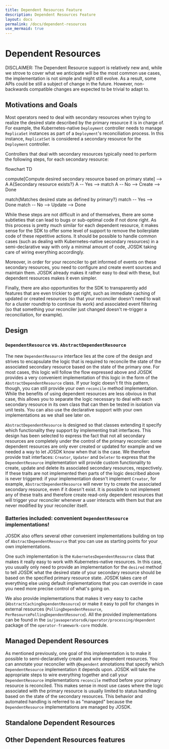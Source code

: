 ```yaml
---
title: Dependent Resources Feature 
description: Dependent Resources Feature 
layout: docs 
permalink: /docs/dependent-resources
use_mermaid: true
---
```


# Dependent Resources

DISCLAIMER: The Dependent Resource support is relatively new and, while we strove to cover what we
anticipate will be the most common use cases, the implementation is not simple and might still
evolve. As a result, some APIs could be still a subject of change in the future. However,
non-backwards compatible changes are expected to be trivial to adapt to.

## Motivations and Goals

Most operators need to deal with secondary resources when trying to realize the desired state
described by the primary resource it is in charge of. For example, the Kubernetes-native
`Deployment` controller needs to manage `ReplicaSet` instances as part of a `Deployment`'s
reconciliation process. In this instance, `ReplicatSet` is considered a secondary resource for
the `Deployment` controller.

Controllers that deal with secondary resources typically need to perform the following steps, for
each secondary resource:


<div class="mermaid" markdown="0"> 
flowchart TD

compute[Compute desired secondary resource based on primary state] --> A
A{Secondary resource exists?}
A -- Yes --> match
A -- No --> Create --> Done

match{Matches desired state as defined by primary?}
match -- Yes --> Done
match -- No --> Update --> Done

</div>

While these steps are not difficult in and of themselves, there are some subtleties that can lead to
bugs or sub-optimal code if not done right. As this process is pretty much similar for each
dependent resource, it makes sense for the SDK to offer some level of support to remove the
boilerplate code of these repetitive actions. It should be possible to handle common cases (such as
dealing with Kubernetes-native secondary resources) in a semi-declarative way with only a minimal
amount of code, JOSDK taking care of wiring everything accordingly.

Moreover, in order for your reconciler to get informed of events on these secondary resources, you
need to configure and create event sources and maintain them. JOSDK already makes it rather easy to
deal with these, but dependent resources makes it even simpler.

Finally, there are also opportunities for the SDK to transparently add features that are even
trickier to get right, such as immediate caching of updated or created resources (so that your
reconciler doesn't need to wait for a cluster roundtrip to continue its work) and associated event
filtering (so that something your reconciler just changed doesn't re-trigger a reconciliation, for
example).

## Design

### `DependentResource` vs. `AbstractDependentResource`

The new `DependentResource` interface lies at the core of the design and strives to encapsulate the
logic that is required to reconcile the state of the associated secondary resource based on the
state of the primary one. For most cases, this logic will follow the flow expressed above and JOSDK
provides a very convenient implementation of this logic in the form of the
`AbstractDependentResource` class. If your logic doesn't fit this pattern, though, you can still
provide your own `reconcile` method implementation. While the benefits of using dependent resources
are less obvious in that case, this allows you to separate the logic necessary to deal with each
secondary resource in its own class that can then be tested in isolation via unit tests. You can
also use the declarative support with your own implementations as we shall see later on.

`AbstractDependentResource` is designed so that classes extending it specify which functionality
they support by implementing trait interfaces. This design has been selected to express the fact
that not all secondary resources are completely under the control of the primary reconciler: some
dependent resources are only ever created or updated for example and we needed a way to let JOSDK
know when that is the case. We therefore provide trait interfaces: `Creator`,
`Updater` and `Deleter` to express that the `DependentResource` implementation will provide custom
functionality to create, update and delete its associated secondary resources, respectively. If
these traits are not implemented then parts of the logic described above is never triggered: if your
implementation doesn't implement `Creator`, for example,
`AbstractDependentResource` will never try to create the associated secondary resource, even if it
doesn't exist. It is possible to not implement any of these traits and therefore create read-only dependent resources that will trigger your
reconciler whenever a user interacts with them but that are never modified by your reconciler
itself.

### Batteries included: convenient `DependentResource` implementations!

JOSDK also offers several other convenient implementations building on top of
`AbstractDependentResource` that you can use as starting points for your own implementations.

One such implementation is the `KubernetesDependentResource` class that makes it really easy to work
with Kubernetes-native resources. In this case, you usually only need to provide an
implementation for the `desired` method to tell JOSDK what the desired state of your secondary
resource should be based on the specified primary resource state. JOSDK takes care of everything
else using default implementations that you can override in case you need more precise control of
what's going on.

We also provide implementations that makes it very easy to cache
(`AbstractCachingDependentResource`) or make it easy to poll for changes in external
resources (`PollingDependentResource`, `PerResourcePollingDependentResource`). All the provided
implementations can be found in the `io/javaoperatorsdk/operator/processing/dependent` package of
the `operator-framework-core` module.

## Managed Dependent Resources

As mentioned previously, one goal of this implementation is to make it possible to
semi-declaratively create and wire dependent resources. You can annotate your reconciler with
`@Dependent` annotations that specify which `DependentResource` implementation it depends upon.
JOSDK will take the appropriate steps to wire everything together and call your
`DependentResource` implementations `reconcile` method before your primary resource is reconciled.
This makes sense in most use cases where the logic associated with the primary resource is usually
limited to status handling based on the state of the secondary resources. This behavior and
automated handling is referred to as "managed" because the `DependentResource`
implementations are managed by JOSDK.

## Standalone Dependent Resources

## Other Dependent Resources features